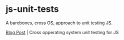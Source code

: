 # js-unit-tests
A barebones, cross OS, approach to unit testing JS. 

[Blog Post](https://github.com/rjminchuk/Programming-Notes/blob/develop/md/jsTests.md) | Cross opperating system unit testing for JS

